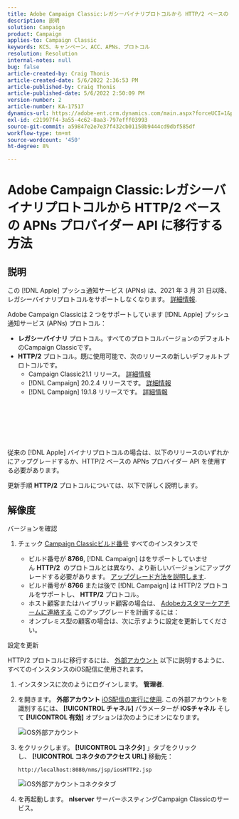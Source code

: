 ```yaml
---
title: Adobe Campaign Classic:レガシーバイナリプロトコルから HTTP/2 ベースの APNs プロバイダー API に移行する方法`
description: 説明
solution: Campaign
product: Campaign
applies-to: Campaign Classic
keywords: KCS、キャンペーン、ACC、APNs、プロトコル
resolution: Resolution
internal-notes: null
bug: false
article-created-by: Craig Thonis
article-created-date: 5/6/2022 2:36:53 PM
article-published-by: Craig Thonis
article-published-date: 5/6/2022 2:50:09 PM
version-number: 2
article-number: KA-17517
dynamics-url: https://adobe-ent.crm.dynamics.com/main.aspx?forceUCI=1&pagetype=entityrecord&etn=knowledgearticle&id=37355bf2-49cd-ec11-a7b5-6045bd00d4f5
exl-id: c21997f4-3a55-4c62-8aa3-797efff03993
source-git-commit: a59847e2e7e37f432cb01150b9444cd9dbf585df
workflow-type: tm+mt
source-wordcount: '450'
ht-degree: 8%

---
```


# Adobe Campaign Classic:レガシーバイナリプロトコルから HTTP/2 ベースの APNs プロバイダー API に移行する方法

## 説明

この [!DNL Apple] プッシュ通知サービス (APNs) は、2021 年 3 月 31 日以降、レガシーバイナリプロトコルをサポートしなくなります。 [詳細情報](https://developer.apple.com/jp/news/?id=c88acm2b).

Adobe Campaign Classicは 2 つをサポートしています [!DNL Apple] プッシュ通知サービス (APNs) プロトコル：

- <b>レガシーバイナリ</b> プロトコル。すべてのプロトコルバージョンのデフォルトのCampaign Classicです。
- <b>HTTP/2</b> プロトコル。既に使用可能で、次のリリースの新しいデフォルトプロトコルです。 
   - Campaign Classic21.1 リリース。 [詳細情報](https://experienceleague.adobe.com/docs/campaign-classic/using/release-notes/gs-release/gold-standard.html)
   - [!DNL Campaign] 20.2.4 リリースです。 [詳細情報](https://experienceleague.adobe.com/docs/campaign-classic/using/release-notes/previous-releases/release--20-2.html?lang=en#release-notes)
   - [!DNL Campaign] 19.1.8 リリースです。 [詳細情報](https://experienceleague.adobe.com/docs/campaign-classic/using/release-notes/previous-releases/release--19-1.html?lang=en#release-19-1-8-build-9039)

<br><br><br><br> <br><br>
従来の [!DNL Apple] バイナリプロトコルの場合は、以下のリリースのいずれかにアップグレードするか、HTTP/2 ベースの APNs プロバイダー API を使用する必要があります。

更新手順 <b>HTTP/2</b> プロトコルについては、以下で詳しく説明します。

## 解像度

バージョンを確認

1. チェック [Campaign Classicビルド番号](https://docs.adobe.com/content/help/en/campaign-classic/using/getting-started/starting-with-adobe-campaign/launching-adobe-campaign.html#getting-your-campaign-version) すべてのインスタンスで

   - ビルド番号が <b>8766</b>, [!DNL Campaign] はをサポートしていません <b>HTTP/2</b>  のプロトコルとは異なり、より新しいバージョンにアップグレードする必要があります。 [アップグレード方法を説明します](https://helpx.adobe.com/jp/campaign/kb/acc-build-upgrade.html).
   - ビルド番号が <b>8766</b> または後で [!DNL Campaign] は HTTP/2 プロトコルをサポートし、 <b>HTTP/2</b> プロトコル。
   - ホスト顧客またはハイブリッド顧客の場合は、 [Adobeカスタマーケアチームに連絡する](https://docs.adobe.com/content/help/ja-JP/customer-one/using/home.html) このアップグレードを計画するには：
   - オンプレミス型の顧客の場合は、次に示すように設定を更新してください。

設定を更新

HTTP/2 プロトコルに移行するには、 [外部アカウント](https://docs.adobe.com/content/help/en/campaign-classic/using/getting-started/administration-basics/external-accounts.html) 以下に説明するように、すべてのインスタンスのiOS配信に使用されます。

1. インスタンスに次のようにログインします。 <b>管理者</b>.

1. を開きます。 <b>外部アカウント</b> [iOS配信の実行に使用](https://experienceleague.adobe.com/docs/campaign-classic/using/sending-messages/sending-push-notifications/configure-the-mobile-app/configuring-the-mobile-application.html?lang=ja). この外部アカウントを識別するには、 <b>[!UICONTROL チャネル]</b> パラメーターが <b>iOSチャネル</b> そして <b>[!UICONTROL 有効]</b> オプションは次のようにオンになります。

   ![iOS外部アカウント](https://helpx.adobe.com/content/dam/help/en/campaign/kb/migrate-to-http2/jcr_content/main-pars/procedure/proc_par/step_1/step_par/image/iOS-ext-account.png "iOS-ext-account")

1. をクリックします。 <b>[!UICONTROL コネクタ]</b> 」タブをクリックし、 <b>[!UICONTROL コネクタのアクセス URL]</b> 移動先：

   ```
   http://localhost:8080/nms/jsp/iosHTTP2.jsp
   ```

   ![iOS外部アカウントコネクタタブ](https://helpx.adobe.com/content/dam/help/en/campaign/kb/migrate-to-http2/jcr_content/main-pars/procedure/proc_par/step/step_par/image/iOs-ext-account-connector.png "iOs-ext-account-connector")

1. を再起動します。 <b>nlserver</b> サーバーホスティングCampaign Classicのサービス。
